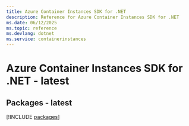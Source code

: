 ```yaml
---
title: Azure Container Instances SDK for .NET
description: Reference for Azure Container Instances SDK for .NET
ms.date: 06/12/2025
ms.topic: reference
ms.devlang: dotnet
ms.service: containerinstances
---
```

# Azure Container Instances SDK for .NET - latest
## Packages - latest
[!INCLUDE [packages](container-instances-index.md)]